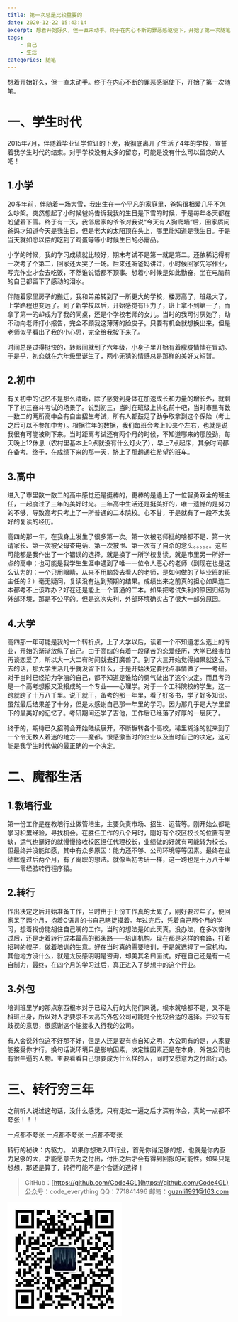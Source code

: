 ```yaml
---
title: 第一次总是比较重要的
date: 2020-12-22 15:43:14
excerpt: 想着开始好久，但一直未动手。终于在内心不断的罪恶感驱使下，开始了第一次随笔。
tags:
    - 自己
    - 生活
categories: 随笔
---
```


想着开始好久，但一直未动手。终于在内心不断的罪恶感驱使下，开始了第一次随笔。
# 一、学生时代
2015年7月，伴随着毕业证学位证的下发，我彻底离开了生活了4年的学校，宣誓着我学生时代的结束。对于学校没有太多的留恋，可能是没有什么可以留恋的人吧！
## 1.小学
20多年前，伴随着一场大雪，我出生在一个平凡的家庭里，爸妈很相爱几乎不怎么吵架。突然想起了小时候爸妈告诉我我的生日是下雪的时候，于是每年冬天都在盼望着下雪。终于有一天，我邻居家的爷爷对我说“今天有人狗爬墙”后，回家质问爸妈才知道今天是我生日，但是老大的太阳顶在头上，哪里能知道是我生日。于是当天就如愿以偿的吃到了鸡蛋等等小时候生日的必需品。

小学的时候，我的学习成绩就比较好，期末考试不是第一就是第二。还依稀记得有一次考了个第二，回家还大哭了一场。后来还听爸妈讲过，小时候回家先写作业，写完作业才会去吃饭，不然谁说话都不顶事。想着小时候是如此勤奋，坐在电脑前的自己都留下了感动的泪水。

伴随着家里房子的搬迁，我和弟弟转到了一所更大的学校，楼房高了，班级大了，上学路程也变远了。到了新学校以后，开始感觉有压力了，班上拿不到第一了，而拿了第一的却成为了我的同桌，还是个学校老师的女儿。当时的我可讨厌她了，动不动向老师打小报告，完全不顾我这薄薄的脸皮子。只要有机会就想换出来，但是老师似乎看出了我的小心思，完全给我按下来了。

时间总是过得挺快的，转眼间就到了六年级，小身子里开始有着朦胧情愫在冒动。于是乎，初恋就在六年级里诞生了，两小无猜的情感总是那样的美好又短暂。
## 2.初中
有关初中的记忆不是那么清晰，除了感觉到身体在加速成长和力量的增长外，就剩下了初三奋斗考试的场景了。说到初三，当时在班级上排名前十吧，当时市里有数一数二的两所高中会有自主招生考试，所有人都鼓足了劲争取拿到这个保险（考上之后可以不参加中考）。根据往年的数据，我们每班会考上10来个左右，也就是说我很有可能被刷下来。当时距离考试还有两个月的时候，不知道哪来的那股劲，每天晚上12休息（农村里基本上9点就没有什么灯火了），早上7点起床，其余时间都在备考。终于，在成绩下来的那一天，挤上了那趟通往希望的班车。
## 3.高中
进入了市里数一数二的高中感觉还是挺棒的，更棒的是遇上了一位智勇双全的班主任，一起度过了三年的美好时光。三年高中生活还是挺美好的，唯一遗憾的是努力的不够，导致高考只考上了一所普通的二本院校。心不甘，于是就有了一段不太美好的复读的经历。

高四的那一年，在我身上发生了很多第一次。第一次被老师批的啥都不是、第一次请家长、第一次被父母查电话、第一次被甩、第一次有了自杀的念头。。。。。。这些可能都是我作出了一个错误的选择，就是换了一所学校复读，就是市里另一所好一点的高中；也可能是我学生生涯中遇到了唯一一位令人恶心的老师（到现在也是这么认为的：一个只用眼睛，从来不用脑袋去看人的老师，是如何做的了毕业班的班主任的？）毫无疑问，复读没有达到预期的结果。成绩出来之前真的担心如果连二本都考不上该咋办？好在还是能上一个普通的二本。如果把考试失利的原因归结为外部环境，那是不公平的。但是这次失利，外部环境确实占了很大一部分原因。
## 4.大学
高四那一年可能是我的一个转折点，上了大学以后，读着一个不知道怎么选上的专业，开始的渐渐放纵了自己。由于高四的有着一段痛苦的恋爱经历，大学已经害怕再谈恋爱了，所以大一大二有时间就去打魔兽了。到了大三开始觉得如果就这么下去的话，那大学生活几乎就没留下什么，于是开始决定要找点事情做了——考研。对于当时已经沦为学渣的自己，都不知道是谁给的勇气做出了这个决定。而且考的是一个高考想报又没报成的一个专业——心理学。对于一个工科院校的学生，这一跨就跨了十万八千里。说干就干，备考的那一年里，看了好多书，学了好多知识。虽然最后结果差了十分，但是太感谢自己那一年里的学习。因为那几乎是大学里留下的最美好的记忆了。考研期间还学了吉他，工作后已经落了好厚的一层灰了。

终于的，期待已久招聘会开始陆续展开，不断辗转各个高校，稀里糊涂的就来到了一个令无数人着迷的地方——魔都。很感激当时的企业以及当时自己的决定，这可能是我学生时代做的最正确的一个决定。
# 二、魔都生活
## 1.教培行业
第一份工作是在教培行业做管培生，主要负责市场、招生、运营等。刚开始么都是学习积累经验，寻找机会。在胜任工作的八个月时，刚好有个校区校长的位置有空缺，运气也挺好的就慢慢接收校区担任代理校长，业绩做的好就有可能转为校长。但最终并没能如愿，其中有众多原因：能力还不够、公司环境等等因素。最终在业绩辉煌过后两个月，有了离职的想法。就像当初考研一样，这一跨也是十万八千里——零经验转行程序猿。
## 2.转行
作出决定之后开始准备工作，当时由于上份工作真的太累了，刚好要过年了，便回家呆了两个月，抱着C语言的书自己瞎捉摸着。年过完后，凭着自己两个月的学习，想着找份能胡住自己嘴的工作，当时的想法是如此天真。没办法，在多次咨询过后，还是走着转行成本最高的那条路——培训机构。现在都是这样的套路，打着招聘的幌子，做着培训的生意。好在当时真的需要培训，于是就选择了一家机构，其他地方没什么，就是太反感明明是咨询，却美其名曰面试。好在自己还是有一点自制力，最终，在四个月的学习过后，真正进入了梦想中的这个行业。
## 3.外包
培训班里学的那点东西根本对于已经入行的大佬们来说，根本就啥都不是，又不是科班出身，所以对人才要求不太高的外包公司可能是个比较合适的选择。并没有有歧视的意思，很感谢这个能接收入行我的公司。

有人会说外包这不好那不好，但是人还是要有点自知之明，大公司有的是，人家要能接受你才行。换句话说环境只是影响因素，决定性因素还是在本身，外包公司也有很牛逼的人物。主要看看自己想要成为什么样的人，同时又愿意为之付出行动。
# 三、转行穷三年
之前听人说过这句话，没什么感觉，只有走过一遍之后才深有体会，真的一点都不夸张！！！

一点都不夸张
一点都不夸张
一点都不夸张

转行的秘诀：内驱力。
如果你想进入IT行业，首先你得足够的想，也就是你内驱力足够的大，才能愿意去为之付出，付出之后才会有得到回报的可能性。如果只是想想，那还是算了，转行可能不是个合适的选择！

>GitHub：[https://github.com/Code4GL](https://github.com/Code4GL)
公众号：code_everything
QQ：771841496
邮箱：guanli1991@163.com

![code_everything](/images/code_everything.jpg)